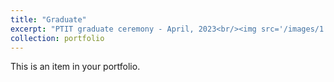 ```yaml
---
title: "Graduate"
excerpt: "PTIT graduate ceremony - April, 2023<br/><img src='/images/1.jpg'>"
collection: portfolio
---
```


This is an item in your portfolio.
